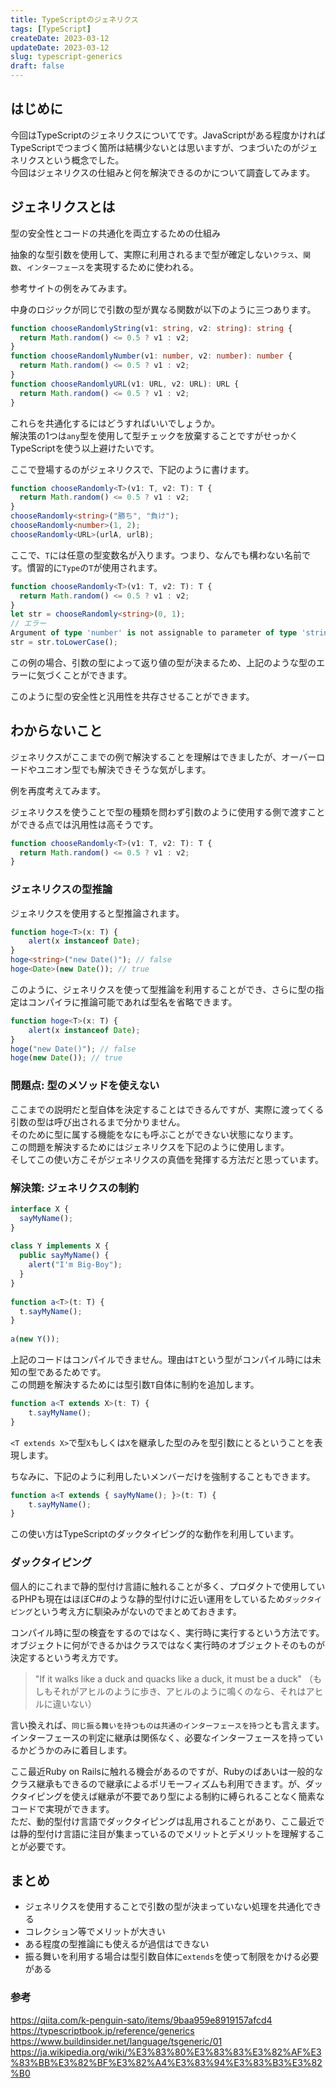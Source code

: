 ```yaml
---
title: TypeScriptのジェネリクス
tags: [TypeScript]
createDate: 2023-03-12
updateDate: 2023-03-12
slug: typescript-generics
draft: false
---
```


## はじめに

今回はTypeScriptのジェネリクスについてです。JavaScriptがある程度かければTypeScriptでつまづく箇所は結構少ないとは思いますが、つまづいたのがジェネリクスという概念でした。  
今回はジェネリクスの仕組みと何を解決できるのかについて調査してみます。  

## ジェネリクスとは

型の安全性とコードの共通化を両立するための仕組み

抽象的な型引数を使用して、実際に利用されるまで型が確定しない`クラス`、`関数`、`インターフェース`を実現するために使われる。

参考サイトの例をみてみます。

中身のロジックが同じで引数の型が異なる関数が以下のように三つあります。

```typescript
function chooseRandomlyString(v1: string, v2: string): string {
  return Math.random() <= 0.5 ? v1 : v2;
}
function chooseRandomlyNumber(v1: number, v2: number): number {
  return Math.random() <= 0.5 ? v1 : v2;
}
function chooseRandomlyURL(v1: URL, v2: URL): URL {
  return Math.random() <= 0.5 ? v1 : v2;
}
```

これらを共通化するにはどうすればいいでしょうか。  
解決策の1つは`any`型を使用して型チェックを放棄することですがせっかくTypeScriptを使う以上避けたいです。

ここで登場するのがジェネリクスで、下記のように書けます。

```typescript
function chooseRandomly<T>(v1: T, v2: T): T {
  return Math.random() <= 0.5 ? v1 : v2;
}
chooseRandomly<string>("勝ち", "負け");
chooseRandomly<number>(1, 2);
chooseRandomly<URL>(urlA, urlB);
```

ここで、`T`には任意の型変数名が入ります。つまり、なんでも構わない名前です。慣習的に`Type`の`T`が使用されます。

```typescript
function chooseRandomly<T>(v1: T, v2: T): T {
  return Math.random() <= 0.5 ? v1 : v2;
}
let str = chooseRandomly<string>(0, 1);
// エラー
Argument of type 'number' is not assignable to parameter of type 'string'.
str = str.toLowerCase();
```

この例の場合、引数の型によって返り値の型が決まるため、上記のような型のエラーに気づくことができます。

このように型の安全性と汎用性を共存させることができます。

## わからないこと

ジェネリクスがここまでの例で解決することを理解はできましたが、オーバーロードやユニオン型でも解決できそうな気がします。

例を再度考えてみます。

ジェネリクスを使うことで型の種類を問わず引数のように使用する側で渡すことができる点では汎用性は高そうです。

```typescript
function chooseRandomly<T>(v1: T, v2: T): T {
  return Math.random() <= 0.5 ? v1 : v2;
}
```

### ジェネリクスの型推論

ジェネリクスを使用すると型推論されます。

```typescript
function hoge<T>(x: T) {
    alert(x instanceof Date);
}
hoge<string>("new Date()"); // false
hoge<Date>(new Date()); // true
```

このように、ジェネリクスを使って型推論を利用することができ、さらに型の指定はコンパイラに推論可能であれば型名を省略できます。

```typescript
function hoge<T>(x: T) {
    alert(x instanceof Date);
}
hoge("new Date()"); // false
hoge(new Date()); // true
```

### 問題点: 型のメソッドを使えない

ここまでの説明だと型自体を決定することはできるんですが、実際に渡ってくる引数の型は呼び出されるまで分かりません。  
そのために型に属する機能をなにも呼ぶことができない状態になります。  
この問題を解決するためにはジェネリクスを下記のように使用します。  
そしてこの使い方こそがジェネリクスの真価を発揮する方法だと思っています。  

### 解決策: ジェネリクスの制約

```typescript
interface X {
  sayMyName();
}
 
class Y implements X {
  public sayMyName() {
    alert("I'm Big-Boy");
  }
}
 
function a<T>(t: T) {
  t.sayMyName();
}
 
a(new Y());
```

上記のコードはコンパイルできません。理由は`T`という型がコンパイル時には未知の型であるためです。  
この問題を解決するためには型引数`T`自体に制約を追加します。  

```typescript
function a<T extends X>(t: T) {
    t.sayMyName();
}
```

`<T extends X>`で型`X`もしくは`X`を継承した型のみを型引数にとるということを表現します。

ちなみに、下記のように利用したいメンバーだけを強制することもできます。

```typescript
function a<T extends { sayMyName(); }>(t: T) {
    t.sayMyName();
}
```

この使い方はTypeScriptのダックタイピング的な動作を利用しています。  

### ダックタイピング

個人的にこれまで静的型付け言語に触れることが多く、プロダクトで使用しているPHPも現在はほぼC#のような静的型付けに近い運用をしているため`ダックタイピング`という考え方に馴染みがないのでまとめておきます。  

コンパイル時に型の検査をするのではなく、実行時に実行するという方法です。  
オブジェクトに何ができるかはクラスではなく実行時のオブジェクトそのものが決定するという考え方です。

>"If it walks like a duck and quacks like a duck, it must be a duck"
>（もしもそれがアヒルのように歩き、アヒルのように鳴くのなら、それはアヒルに違いない）

言い換えれば、`同じ振る舞いを持つものは共通のインターフェースを持つ`とも言えます。  
インターフェースの判定に継承は関係なく、必要なインターフェースを持っているかどうかのみに着目します。  

ここ最近Ruby on Railsに触れる機会があるのですが、Rubyのばあいは一般的なクラス継承もできるので継承によるポリモーフィズムも利用できます。が、ダックタイピングを使えば継承が不要であり型による制約に縛られることなく簡素なコードで実現ができます。  
ただ、動的型付け言語でダックタイピングは乱用されることがあり、ここ最近では静的型付け言語に注目が集まっているのでメリットとデメリットを理解することが必要です。

## まとめ

- ジェネリクスを使用することで引数の型が決まっていない処理を共通化できる
- コレクション等でメリットが大きい
- ある程度の型推論にも使えるが過信はできない
- 振る舞いを利用する場合は型引数自体に`extends`を使って制限をかける必要がある

### 参考

<https://qiita.com/k-penguin-sato/items/9baa959e8919157afcd4>  
<https://typescriptbook.jp/reference/generics>  
<https://www.buildinsider.net/language/tsgeneric/01>  
<https://ja.wikipedia.org/wiki/%E3%83%80%E3%83%83%E3%82%AF%E3%83%BB%E3%82%BF%E3%82%A4%E3%83%94%E3%83%B3%E3%82%B0>  
